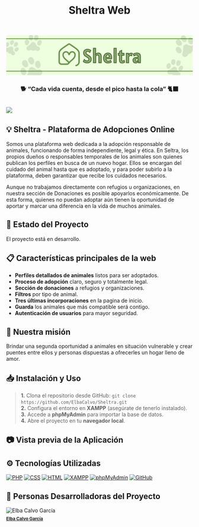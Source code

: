 <h1 align="center">Sheltra Web</h1>
<br>

![Sheltra-Github](https://raw.githubusercontent.com/ElbaCalvo/Sheltra/refs/heads/main/doc/sheltra-banner.png?token=GHSAT0AAAAAADCQ6FIXMZVOP7HQNSZYVH7G2AWGODA)
<br>
<h3 align="center">🐕 “Cada vida cuenta, desde el pico hasta la cola” 🐈‍⬛</h3>
<br>
<img src="https://img.shields.io/badge/version-1.0-green">

## 💡 Sheltra - Plataforma de Adopciones Online

Somos una plataforma web dedicada a la adopción responsable de animales, funcionando de forma independiente, legal y ética. En Seltra, los propios dueños o responsables temporales de los animales son quienes publican los perfiles en busca de un nuevo hogar. Ellos se encargan del cuidado del animal hasta que es adoptado, y para poder subirlo a la plataforma, deben garantizar que recibe los cuidados necesarios.

Aunque no trabajamos directamente con refugios u organizaciones, en nuestra sección de Donaciones es posible apoyarlos económicamente. De esta forma, quienes no puedan adoptar aún tienen la oportunidad de aportar y marcar una diferencia en la vida de muchos animales.

## 🚧 Estado del Proyecto

El proyecto está en desarrollo.

## 📋 Características principales de la web
- **Perfiles detallados de animales** listos para ser adoptados.
- **Proceso de adopción** claro, seguro y totalmente legal.
- **Sección de donaciones** a refugios y organizaciones.
- **Filtros** por tipo de animal.
- **Tres últimas incorporaciones** en la pagina de inicio.
- **Guarda** los animales que más compatible será contigo.
- **Autenticación de usuarios** para mayor seguridad.

## 🎯 Nuestra misión
Brindar una segunda oportunidad a animales en situación vulnerable y crear puentes entre ellos y personas dispuestas a ofrecerles un hogar lleno de amor.

## 📥 Instalación y Uso
> **1.** Clona el repositorio desde GitHub: `git clone https://github.com/ElbaCalvo/Sheltra.git`  
> **2.** Configura el entorno en **XAMPP** (asegúrate de tenerlo instalado).  
> **3.** Accede a **phpMyAdmin** para importar la base de datos.  
> **4.** Abre el proyecto en tu **navegador local**.

## 📷 Vista previa de la Aplicación

## ⚙️ Tecnologías Utilizadas

[![PHP](https://img.shields.io/badge/PHP-777BB4?style=for-the-badge&logo=php&logoColor=white)](https://www.php.net/)
[![CSS](https://img.shields.io/badge/CSS-1572B6?style=for-the-badge&logo=css3&logoColor=white)](https://www.w3.org/Style/CSS/)
[![HTML](https://img.shields.io/badge/HTML-E34F26?style=for-the-badge&logo=html5&logoColor=white)](https://developer.mozilla.org/en-US/docs/Web/HTML)
[![XAMPP](https://img.shields.io/badge/XAMPP-FB7A24?style=for-the-badge&logo=xampp&logoColor=white)](https://www.apachefriends.org/index.html)
[![phpMyAdmin](https://img.shields.io/badge/phpMyAdmin-6C7A24?style=for-the-badge&logo=phpmyadmin&logoColor=white)](https://www.phpmyadmin.net/)
[![GitHub](https://img.shields.io/badge/GitHub-181717?style=for-the-badge&logo=github&logoColor=white)](https://github.com/)

## :busts_in_silhouette: Personas Desarrolladoras del Proyecto
  <div>
    <img src="https://avatars.githubusercontent.com/u/145338534?v=4" width="150px;" alt="Elba Calvo García"/><br/>
    <sub><b><a href="https://github.com/ElbaCalvo" target="_blank">Elba Calvo García</a></b></sub>
  </div>

